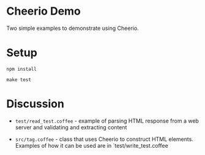 # Cheerio Demo

Two simple examples to demonstrate using Cheerio.

# Setup

  `npm install`

  `make test`

# Discussion

* `test/read_test.coffee` - example of parsing HTML response from a web server and validating and extracting content

* `src/tag.coffee` - class that uses Cheerio to construct HTML elements. Examples of how it can be used are in `test/write_test.coffee
